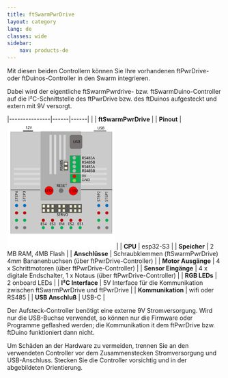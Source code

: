 ```yaml
---
title: ftSwarmPwrDrive
layout: category
lang: de
classes: wide
sidebar:
    nav: products-de
---
```


Mit diesen beiden Controllern können Sie Ihre vorhandenen ftPwrDrive- oder ftDuinos-Controller in den Swarm integrieren. 

Dabei wird der eigentliche ftSwarmPwrdrive- bzw. ftSwarmDuino-Controller auf die I²C-Schnittstelle des ftPwrDrive bzw. des ftDuinos aufgesteckt und extern mit 9V versorgt. 

|---------------|------|------|
| | **ftSwarmPwrDrive** |
| **Pinout**    | <img alt="ftSwarm Pinout" src="/assets/img/ftSwarmPwrDrivePinout.svg" width="50%"> |
| **CPU**             | esp32-S3                                          | 
| **Speicher**        | 2 MB RAM, 4MB Flash                               | 
| **Anschlüsse**      | Schraubklemmen (ftSwarmPwrDrive)<br>4mm Bananenbuchsen (über ftPwrDrive-Controller) |
| **Motor Ausgänge**  | 4 x Schrittmotoren (über ftPwrDrive-Controller)  |
| **Sensor Eingänge** | 4 x digitale Endschalter, 1 x Notaus (über ftPwrDrive-Controller) |
| **RGB LEDs**        | 2 onboard LEDs                                    |
| **I²C Interface**   | 5V Interface für die Kommunikation zwischen ftSwarmPwrDrive und ftPwrDrive   | 
| **Kommunikation**   | wifi oder RS485                                   |
| **USB Anschluß**    | USB-C                                             | 

Der Aufsteck-Controller benötigt eine externe 9V Stromversorgung. Wird nur die USB-Buchse verwendet, so können nur die Firmware oder Programme geflashed werden; die Kommunikation it dem ftPwrDrive bzw. ftDuino funktioniert dann nicht.

Um Schäden an der Hardware zu vermeiden, trennen Sie an den verwendeten Controller vor dem Zusammenstecken Stromversorgung und USB-Anschluss. Stecken Sie die Controller vorsichtig und in der abgebildeten Orientierung.   